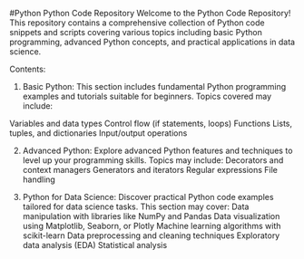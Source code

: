 #Python
Python Code Repository
Welcome to the Python Code Repository! This repository contains a comprehensive collection of Python code snippets and scripts covering various topics including basic Python programming, advanced Python concepts, and practical applications in data science.

Contents:
1. Basic Python:
This section includes fundamental Python programming examples and tutorials suitable for beginners. Topics covered may include:

Variables and data types
Control flow (if statements, loops)
Functions
Lists, tuples, and dictionaries
Input/output operations

2. Advanced Python:
Explore advanced Python features and techniques to level up your programming skills. Topics may include:
Decorators and context managers
Generators and iterators
Regular expressions
File handling

3. Python for Data Science:
Discover practical Python code examples tailored for data science tasks. This section may cover:
Data manipulation with libraries like NumPy and Pandas
Data visualization using Matplotlib, Seaborn, or Plotly
Machine learning algorithms with scikit-learn
Data preprocessing and cleaning techniques
Exploratory data analysis (EDA)
Statistical analysis
